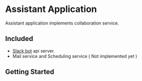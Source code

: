 # Assistant Application
Assistant application implements collaboration service.

## Included
- [Slack bot](https://api.slack.com/apps) api server.
- Mail service and Scheduling service ( Not implemented yet )

## Getting Started
